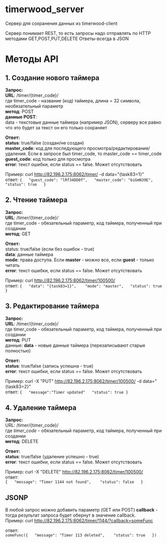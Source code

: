 timerwood_server
================

Сервер для сохранения данных из timerwood-client

Сервер понимает REST, то есть запросы надо отправлять по HTTP методами GET,POST,PUT,DELETE
Ответы-всегда в JSON

# Методы API

## 1. Создание нового таймера

**Запрос:**  
**URL**: /timer/{timer_code}/  
где timer_code - название (код) таймера, длина = 32 символа, необязательный параметр  
**метод**: POST  
**данные POST**:  
data - текстовые данные таймера (например JSON), серверу все равно что это будет за текст он его только сохраняет

**Ответ:**  
**status**: true/false (создан/не создан)  
**master_code**: код для последующего просмотра/редактирования/удаления. Если в запросе был timer_code, то master_code == timer_code  
**guest_code**: код только для просмотра  
**error**: текст ошибки, если status == false. Может отсутствовать

Пример: curl http://82.196.2.175:8062/timer/ -d data="{task83=1}"  
ответ: 
`{  
  "guest_code": "lRf34DD0f",  
  "master_code": "biGmN39E",  
  "status": true  
}`


## 2. Чтение таймера
**Запрос:**  
**URL**: /timer/{timer_code}/  
где timer_code - обязательный параметр, код таймера, полученный при создании   
**метод**: GET  


**Ответ:**  
status: true/false (если без ошибок - true)  
**data**: данные таймера  
**mode**: права доступа. Если **master** - можно все, если **guest** - только читать  
**error**: текст ошибки, если status == false. Может отсутствовать

Пример: curl http://82.196.2.175:8062/timer/100500/  
ответ: 
`{  
  "data": "{task83=1}",   
  "mode": "master",  
  "status": true
}`


## 3. Редактирование таймера
**Запрос:**  
**URL**: /timer/{timer_code}/  
где timer_code - обязательный параметр, код таймера, полученный при создании   
**метод**: PUT  
данные:
**data** - новые данные таймера (перезаписывают старые полностью)  

**Ответ:**  
**status**: true/false (запись успешна - true)  
**error**: текст ошибки, если status == false. Может отсутствовать 

Пример: curl -X "PUT" http://82.196.2.175:8062/timer/100500/  -d data="{task83=2}"  
ответ: 
`{  
  "message":"Timer updated"  
  "status": true
}`

## 4. Удаление таймера
**Запрос:**  
URL: /timer/{timer_code}/  
где _timer_code_ - обязательный параметр, код таймера, полученный при создании   
**метод**: DELETE  

**Ответ:**  
**status**: true/false (удаление успешно - true)  
**error**: текст ошибки, если status == false. Может отсутствовать 

Пример: curl -X "DELETE" http://82.196.2.175:8062/timer/100500/    
ответ:   
`{  
  "message": "Timer 1144 not found",   
  "status": false  
}`


## JSONP  
В любой запрос можно добавить параметр (GET или POST) **callback** - тогда результат запроса будет обернут в значение callback.  
Пример: curl http://82.196.2.175:8062/timer/1144/?callback=someFunc

ответ:   
`someFunc({  
  "message": "Timer 113 deleted",   
  "status": true  
})`
